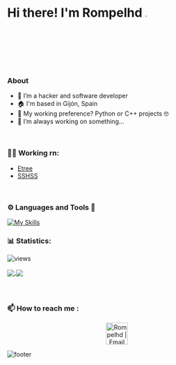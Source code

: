 # Hi there! I'm Rompelhd <img src="https://media.giphy.com/media/hvRJCLFzcasrR4ia7z/giphy.gif" width="3%">

### <b>About</b>
- 🦾 I’m a hacker and software developer
- 🏠 I'm based in Gijón, Spain
- 🤔 My working preference? Python or C++ projects 🤓
- 🤖 I’m always working on something...

<br/>

### <b>👨‍💻 Working rn:</b>
- [Etree](https://github.com/rompelhd/Etree)
- [SSHSS](https://github.com/rompelhd/SSHSS)

<br/>

### <b>⚙️ Languages and Tools 🧰</b>

[![My Skills](https://skillicons.dev/icons?i=py,lua,c,cpp,bash,bootstrap,django,flask,docker,github,linux,md,vim,neovim,vscode,raspberrypi,&theme=dark&perline=8)](https://skillicons.dev)

### <b>📊 Statistics:</b>

![views](https://komarev.com/ghpvc/?username=rompelhd&style=flat-square)

<a href="https://github.com/anuraghazra/github-readme-stats">
  <img align="center" src="https://github-readme-stats.vercel.app/api?username=rompelhd&count_private=true&show_icons=true&theme=dark&borde_radius=50" />
</a>
<a href="https://github.com/anuraghazra/anuraghazra.github.io">
  <img align="center" src="https://github-readme-stats.vercel.app/api/top-langs/?username=rompelhd&layout=compact&theme=dark" />
</a>

### <br> <br> <b>📫 How to reach me :</b>

<p align="center">
    <a href="mailto:rompelxd@gmail.com">
        <img alt="Rompelhd | Email" width="50px" height="50px" src="https://upload.wikimedia.org/wikipedia/commons/7/7e/Gmail_icon_%282020%29.svg" />
    </a>
</p>

![footer](https://capsule-render.vercel.app/api?type=waving&color=gradient&customColorList=1&height=90&section=footer)

